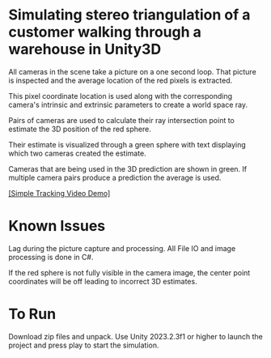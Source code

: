 # Simulating stereo triangulation of a customer walking through a warehouse in Unity3D

All cameras in the scene take a picture on a one second loop. That picture is inspected and the average location of the red pixels is extracted.

This pixel coordinate location is used along with the corresponding camera's intrinsic and extrinsic parameters to create a world space ray. 

Pairs of cameras are used to calculate their ray intersection point to estimate the 3D position of the red sphere. 

Their estimate is visualized through a green sphere with text displaying which two cameras created the estimate. 

Cameras that are being used in the 3D prediction are shown in green. If multiple camera pairs produce a prediction the average is used.


[[Simple Tracking Video Demo]](https://vimeo.com/971942725?share=copy)


# Known Issues 
Lag during the picture capture and processing. All File IO and image processing is done in C#.

If the red sphere is not fully visible in the camera image, the center point coordinates will be off leading to incorrect 3D estimates. 



# To Run 
Download zip files and unpack. Use Unity 2023.2.3f1 or higher to launch the project and press play to start the simulation.
